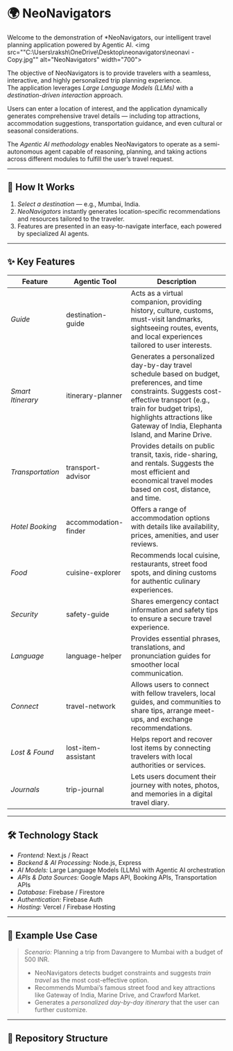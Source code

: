 # 🌍 NeoNavigators

Welcome to the demonstration of *NeoNavigators, our intelligent travel planning application powered by Agentic AI.
<img src=""C:\Users\raksh\OneDrive\Desktop\neonavigators\neonavi - Copy.jpg"" alt="NeoNavigators" width="700">

The objective of NeoNavigators is to provide travelers with a seamless, interactive, and highly personalized trip planning experience.  
The application leverages *Large Language Models (LLMs)* with a *destination-driven interaction* approach.  

Users can enter a location of interest, and the application dynamically generates comprehensive travel details — including top attractions, accommodation suggestions, transportation guidance, and even cultural or seasonal considerations.

The *Agentic AI methodology* enables NeoNavigators to operate as a semi-autonomous agent capable of reasoning, planning, and taking actions across different modules to fulfill the user’s travel request.

---

## 🚀 How It Works

1. *Select a destination* — e.g., Mumbai, India.  
2. *NeoNavigators* instantly generates location-specific recommendations and resources tailored to the traveler.  
3. Features are presented in an easy-to-navigate interface, each powered by specialized AI agents.

---

## ✨ Key Features

| Feature            | Agentic Tool        | Description |
|--------------------|--------------------|-------------|
| *Guide* | destination-guide | Acts as a virtual companion, providing history, culture, customs, must-visit landmarks, sightseeing routes, events, and local experiences tailored to user interests. |
| *Smart Itinerary* | itinerary-planner | Generates a personalized day-by-day travel schedule based on budget, preferences, and time constraints. Suggests cost-effective transport (e.g., train for budget trips), highlights attractions like Gateway of India, Elephanta Island, and Marine Drive. |
| *Transportation* | transport-advisor | Provides details on public transit, taxis, ride-sharing, and rentals. Suggests the most efficient and economical travel modes based on cost, distance, and time. |
| *Hotel Booking* | accommodation-finder | Offers a range of accommodation options with details like availability, prices, amenities, and user reviews. |
| *Food* | cuisine-explorer | Recommends local cuisine, restaurants, street food spots, and dining customs for authentic culinary experiences. |
| *Security* | safety-guide | Shares emergency contact information and safety tips to ensure a secure travel experience. |
| *Language* | language-helper | Provides essential phrases, translations, and pronunciation guides for smoother local communication. |
| *Connect* | travel-network | Allows users to connect with fellow travelers, local guides, and communities to share tips, arrange meet-ups, and exchange recommendations. |
| *Lost & Found* | lost-item-assistant | Helps report and recover lost items by connecting travelers with local authorities or services. |
| *Journals* | trip-journal | Lets users document their journey with notes, photos, and memories in a digital travel diary. |

---

## 🛠 Technology Stack

- *Frontend:* Next.js / React
- *Backend & AI Processing:* Node.js, Express
- *AI Models:* Large Language Models (LLMs) with Agentic AI orchestration
- *APIs & Data Sources:* Google Maps API, Booking APIs, Transportation APIs
- *Database:* Firebase / Firestore
- *Authentication:* Firebase Auth
- *Hosting:* Vercel / Firebase Hosting

---

## 📸 Example Use Case

> *Scenario:* Planning a trip from Davangere to Mumbai with a budget of 500 INR.  
> - NeoNavigators detects budget constraints and suggests *train travel* as the most cost-effective option.  
> - Recommends Mumbai’s famous street food and key attractions like Gateway of India, Marine Drive, and Crawford Market.  
> - Generates a *personalized day-by-day itinerary* that the user can further customize.

---

## 📂 Repository Structure
